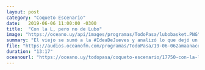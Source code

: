 ```yaml
---
layout: post
category: "Coqueto Escenario"
date:   2019-06-06 11:00:00 -0300
title:  "Con la L, pero no de Lubo"
image: "https://oceano.uy/api/images/programas/TodoPasa/lubobasket.PNG"
summary: "El viejo se sumó a la #IdeaDeJueves y analizó lo que dejó un nuevo título aguatero en el ANTEL Arena. Desde las intervenciones periodísticas hasta las acciones del juego."
file: "https://audios.oceanofm.com/programas/TodoPasa/19-06-062amaanacoquetoescenario.mp3"
duration: "13:17"
oceanourl: "https://oceano.uy/todopasa/coqueto-escenario/17750-con-la-l-pero-no-de-lubo"
---
```

  

